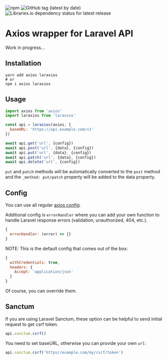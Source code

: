 ![npm](https://img.shields.io/npm/v/laraxios?style=for-the-badge)
![GitHub tag (latest by date)](https://img.shields.io/github/v/tag/codetow/laraxios?style=for-the-badge)
![Libraries.io dependency status for latest release](https://img.shields.io/librariesio/release/npm/laraxios?style=for-the-badge)

# Axios wrapper for Laravel API

Work in progress...

## Installation

```shell
yarn add axios laraxios
# or
npm i axios laraxios
```

## Usage

```javascript
import axios from 'axios'
import laraxios from 'laraxios'

const api = laraxios(axios, {
  baseURL: 'https://api.example.com/v1'
})

await api.get('url', {config})
await api.post('url', {data}, {config})
await api.put('url', {data}, {config})
await api.patch('url', {data}, {config})
await api.delete('url', {config})
```

`put` and `patch` methods will be automatically converted to the `post` method and the `_method: put/patch` property 
will be added to the data property.

## Config

You can use all regular [axios config](https://axios-http.com/docs/req_config).

Additional config is `errorHandler` where you can add your own function to handle Laravel response errors (validation, unauthorized, 404, etc.).

```javascript
{
  errorHandler: (error) => {}
}
```

NOTE: This is the default config that comes out of the box:

```javascript
{
  withCredentials: true,
  headers: {
    Accept: 'application/json'
  }
}
```
Of course, you can override them.

## Sanctum
If you are using Laravel Sanctum, these option can be helpful to send initial request to get csrf token.
```javascript
api.sanctum.csrf()
```
You need to set baseURL, otherwise you can provide your own `url`:
```javascript
api.sanctum.csrf('https//example.com/my/csrf/token')
```
